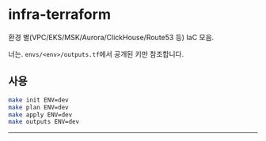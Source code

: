 # infra-terraform

환경 별(VPC/EKS/MSK/Aurora/ClickHouse/Route53 등) IaC 모음.

너는. `envs/<env>/outputs.tf`에서 공개된 키만 참조합니다.

## 사용

```bash
make init ENV=dev
make plan ENV=dev
make apply ENV=dev
make outputs ENV=dev
```

---
